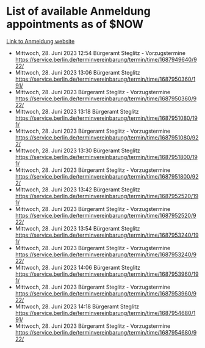 # List of available Anmeldung appointments as of $NOW
[Link to Anmeldung website](https://service.berlin.de/terminvereinbarung/termin/tag.php?termin=1&anliegen[]=120686&dienstleisterlist=122210,122217,327316,122219,327312,122227,327314,122231,327346,122243,327348,122254,122252,329742,122260,329745,122262,329748,122271,327278,122273,327274,122277,327276,330436,122280,327294,122282,327290,122284,327292,122291,327270,122285,327266,122286,327264,122296,327268,150230,329760,122297,327286,122294,327284,122312,329763,122314,329775,122304,327330,122311,327334,122309,327332,317869,122281,327352,122279,329772,122283,122276,327324,122274,327326,122267,329766,122246,327318,122251,327320,122257,327322,122208,327298,122226,327300&herkunft=http%3A%2F%2Fservice.berlin.de%2Fdienstleistung%2F120686%2F)
- Mittwoch, 28. Juni 2023 12:54 Bürgeramt Steglitz - Vorzugstermine https://service.berlin.de/terminvereinbarung/termin/time/1687949640/922/
- Mittwoch, 28. Juni 2023 13:06 Bürgeramt Steglitz https://service.berlin.de/terminvereinbarung/termin/time/1687950360/191/
- Mittwoch, 28. Juni 2023  Bürgeramt Steglitz - Vorzugstermine https://service.berlin.de/terminvereinbarung/termin/time/1687950360/922/
- Mittwoch, 28. Juni 2023 13:18 Bürgeramt Steglitz https://service.berlin.de/terminvereinbarung/termin/time/1687951080/191/
- Mittwoch, 28. Juni 2023  Bürgeramt Steglitz - Vorzugstermine https://service.berlin.de/terminvereinbarung/termin/time/1687951080/922/
- Mittwoch, 28. Juni 2023 13:30 Bürgeramt Steglitz https://service.berlin.de/terminvereinbarung/termin/time/1687951800/191/
- Mittwoch, 28. Juni 2023  Bürgeramt Steglitz - Vorzugstermine https://service.berlin.de/terminvereinbarung/termin/time/1687951800/922/
- Mittwoch, 28. Juni 2023 13:42 Bürgeramt Steglitz https://service.berlin.de/terminvereinbarung/termin/time/1687952520/191/
- Mittwoch, 28. Juni 2023  Bürgeramt Steglitz - Vorzugstermine https://service.berlin.de/terminvereinbarung/termin/time/1687952520/922/
- Mittwoch, 28. Juni 2023 13:54 Bürgeramt Steglitz https://service.berlin.de/terminvereinbarung/termin/time/1687953240/191/
- Mittwoch, 28. Juni 2023  Bürgeramt Steglitz - Vorzugstermine https://service.berlin.de/terminvereinbarung/termin/time/1687953240/922/
- Mittwoch, 28. Juni 2023 14:06 Bürgeramt Steglitz https://service.berlin.de/terminvereinbarung/termin/time/1687953960/191/
- Mittwoch, 28. Juni 2023  Bürgeramt Steglitz - Vorzugstermine https://service.berlin.de/terminvereinbarung/termin/time/1687953960/922/
- Mittwoch, 28. Juni 2023 14:18 Bürgeramt Steglitz https://service.berlin.de/terminvereinbarung/termin/time/1687954680/191/
- Mittwoch, 28. Juni 2023  Bürgeramt Steglitz - Vorzugstermine https://service.berlin.de/terminvereinbarung/termin/time/1687954680/922/
